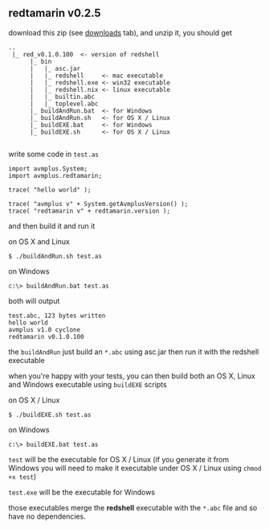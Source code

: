## redtamarin v0.2.5 ##

download this zip (see [downloads](http://code.google.com/p/redtamarin/downloads/list) tab), and unzip it, you should get

```
..
 |_ red_v0.1.0.100  <- version of redshell
      |_ bin
      |   |_ asc.jar
      |   |_ redshell     <- mac executable
      |   |_ redshell.exe <- win32 executable
      |   |_ redshell.nix <- linux executable
      |   |_ builtin.abc
      |   |_ toplevel.abc
      |_ buildAndRun.bat  <- for Windows
      |_ buildAndRun.sh   <- for OS X / Linux
      |_ buildEXE.bat     <- for Windows
      |_ buildEXE.sh      <- for OS X / Linux


```

write some code in `test.as`
```
import avmplus.System;
import avmplus.redtamarin;

trace( "hello world" );

trace( "avmplus v" + System.getAvmplusVersion() );
trace( "redtamarin v" + redtamarin.version );

```

and then build it and run it

on OS X and Linux
```
$ ./buildAndRun.sh test.as
```

on Windows
```
c:\> buildAndRun.bat test.as
```

both will output
```
test.abc, 123 bytes written
hello world
avmplus v1.0 cyclone
redtamarin v0.1.0.100
```

the `buildAndRun` just build an `*.abc` using asc.jar
then run it with the redshell executable

when you're happy with your tests,
you can then build both an OS X, Linux and Windows executable using `buildEXE` scripts

on OS X / Linux
```
$ ./buildEXE.sh test.as
```

on Windows
```
c:\> buildEXE.bat test.as
```

`test` will be the executable for OS X / Linux
(if you generate it from Windows you will need to make it executable under OS X / Linux using `chmod +x test`)

`test.exe` will be the executable for Windows

those executables merge the **redshell** executable with the `*.abc` file
and so have no dependencies.